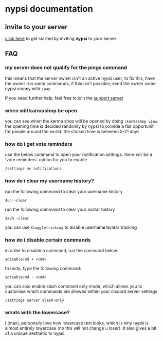 # nypsi documentation

## invite to your server

<a href="http://invite.nypsi.xyz" target="_blank">click here</a> to get started by inviting
**nypsi** to your server

## FAQ

### my server does not qualify for the pings command

this means that the server owner isn't an active nypsi user, to fix this, have the owner run some
commands, if this isn't possible, send the owner some nypsi money with `/pay`.

if you need further help, feel free to join the [support server](https://discord.gg/hJTDNST)

### when will karmashop be open

you can see when the karma shop will be opened by doing `/karmashop view`. the opening time is
decided randomly by nypsi to provide a fair opportunit for people around the world. the chosen time
is between 5-21 days

### how do i get vote reminders

use the below command to open your notification settings. there will be a 'vote reminders' option
for you to enable

```
/settings me notifications
```

### how do i clear my username history?

run the following command to clear your username history

```
$un -clear
```

run the following command to clear your avatar history

```
$avh -clear
```

you can use `$toggletracking` to disable username/avatar tracking

### how do i disable certain commands

in order to disable a command, run the command below.

```
$disablecmd + <cmd>
```

to undo, type the following command:

```
$disablecmd - <cmd>
```

you can also enable slash command only mode, which allows you to customise which commands are
allowed within your discord server settings

```
/settings server slash-only
```

### whats with the lowercase?

i (max), personally love how lowercase text looks. which is why nypsi is almost entirely lowercase
(no this will not change u loser). it also gives a bit of a unique aesthetic to nypsi.
